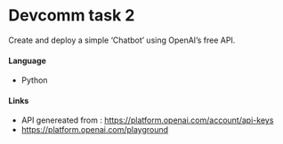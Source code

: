 
# Devcomm task 2

Create and deploy a simple ‘Chatbot’ using OpenAI’s free API.

#### Language 
- Python

#### Links
- API genereated from : https://platform.openai.com/account/api-keys
- https://platform.openai.com/playground







